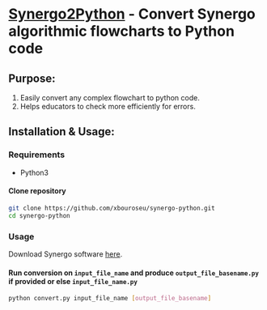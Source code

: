 # [Synergo2Python]() - Convert Synergo algorithmic flowcharts to Python code

## Purpose:
1. Easily convert any complex flowchart to python code.
2. Helps educators to check more efficiently for errors.

## Installation & Usage:
### Requirements
- Python3

#### Clone repository
```sh
git clone https://github.com/xbouroseu/synergo-python.git
cd synergo-python
```

### Usage
Download Synergo software [here](https://synergo.software.informer.com/download/).

#### Run conversion on `input_file_name` and produce `output_file_basename.py` if provided or else `input_file_name.py`
``` sh
python convert.py input_file_name [output_file_basename]
```
